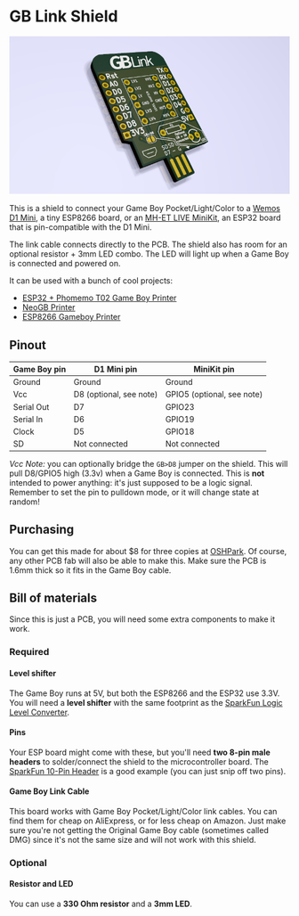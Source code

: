 # GB Link Shield

![Main PCB image](images/d1mini-gb.png)

This is a shield to connect your Game Boy Pocket/Light/Color to a [Wemos D1 Mini](https://www.wemos.cc/en/latest/d1/d1_mini.html), a tiny ESP8266 board, or an [MH-ET LIVE MiniKit](https://forum.mhetlive.com/topic/8/mh-et-live-minikit-for-esp32), an ESP32 board that is pin-compatible with the D1 Mini.

The link cable connects directly to the PCB. The shield also has room for an optional resistor + 3mm LED combo. The LED will light up when a Game Boy is connected and powered on.

It can be used with a bunch of cool projects:

- [ESP32 + Phomemo T02 Game Boy Printer](https://github.com/iamjackg/esp32-phomemo-gameboy-printer)
- [NeoGB Printer](https://github.com/zenaro147/NeoGB-Printer) 
- [ESP8266 Gameboy Printer](https://github.com/applefreak/esp8266-gameboy-printer)

## Pinout

| Game Boy pin  | D1 Mini pin | MiniKit pin |
| ------------- | ------------- | ------------- |
| Ground  | Ground  | Ground |
| Vcc  | D8 (optional, see note) | GPIO5 (optional, see note) |
| Serial Out | D7 | GPIO23 |
| Serial In | D6 | GPIO19 | 
| Clock | D5 | GPIO18 |
| SD | Not connected | Not connected | 

*Vcc Note:* you can optionally bridge the `GB>D8` jumper on the shield. This will pull D8/GPIO5 high (3.3v) when a Game Boy is connected. This is **not** intended to power anything: it's just supposed to be a logic signal. Remember to set the pin to pulldown mode, or it will change state at random!

## Purchasing

You can get this made for about $8 for three copies at [OSHPark](https://oshpark.com/shared_projects/lIuomgBX). Of course, any other PCB fab will also be able to make this. Make sure the PCB is 1.6mm thick so it fits in the Game Boy cable.

## Bill of materials

Since this is just a PCB, you will need some extra components to make it work.

### Required

#### Level shifter

The Game Boy runs at 5V, but both the ESP8266 and the ESP32 use 3.3V. You will need a **level shifter** with the same footprint as the [SparkFun Logic Level Converter](https://www.sparkfun.com/products/12009).

#### Pins

Your ESP board might come with these, but you'll need **two 8-pin male headers** to solder/connect the shield to the microcontroller board. The [SparkFun 10-Pin Header](https://www.sparkfun.com/products/18221) is a good example (you can just snip off two pins).

#### Game Boy Link Cable

This board works with Game Boy Pocket/Light/Color link cables. You can find them for cheap on AliExpress, or for less cheap on Amazon. Just make sure you're not getting the Original Game Boy cable (sometimes called DMG) since it's not the same size and will not work with this shield.

### Optional

#### Resistor and LED

You can use a **330 Ohm resistor** and a **3mm LED**.
